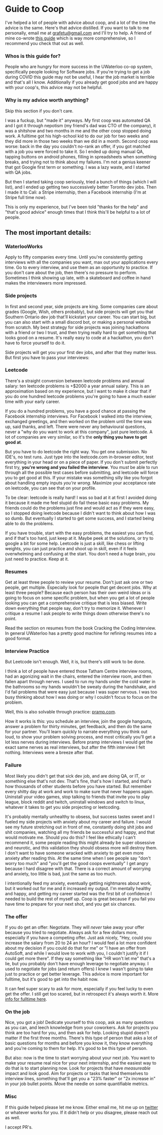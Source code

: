 # Guide to Coop
I've helped a lot of people with advice about coop, and a lot of the time the advice is the same. Here's that advice distilled. If you want to talk to me personally, email me at grafetu@gmail.com and I'll try to help. A friend of mine co-wrote [this guide](https://evykassirer.github.io/playing-the-internship-game/) which is way more comprehensive, so I recommend you check that out as well.

### Whos is this guide for?
People who are hungry for more success in the UWaterloo co-op system, specifically people looking for Software jobs. If you're trying to get a job during COVID this guide may not be useful, I hear the job market is terrible and that's all I know. Additionally if you already get good jobs and are happy with your coop's, this advice may not be helpful.

### Why is my advice worth anything?
Skip this section if you don't care.

I was a fuckup, but "made it" anyways. My first coop was automated QA and I got it through nepotism (my friend's dad was CTO of the company), it was a shitshow and two months in me and the other coop stopped doing work. A fulltime got his high-school kid to do our job for two weeks and they did more in those two weeks than we did in a month. Second coop was worse: back in the day you couldn't no-rank an offer, if you got matched with a job you were forced to take it. So I ended up doing manual QA, tapping buttons on android phones, filling in spreadsheets when something breaks, and trying not to think about my failures. I'm not a genius keener that got Google first term or something. I was a lazy waste, and I started with QA jobs. 

But then I started taking coop seriously, tried a bunch of things (which I will list), and I ended up getting two successively better Toronto dev jobs. Then I made it to Cali: a Stripe internship, then a Facebook internship (I'm at Stripe full time now).

This is only my experience, but I've been told "thanks for the help" and "that's good advice" enough times that I think this'll be helpful to a lot of people.


## The most important details:

### WaterlooWorks

Apply to fifty companies every time. Until you're consistently getting interviews with all the companies you want, max out your applications every time. Go to every interview, and use them as an opportunity to practice. If you don't care about the job, then there's no pressure to perform. Sometimes I think showing up late, with a skateboard and coffee in hand makes the interviewers more impressed.

### Side projects

In first and second year, side projects are king. Some companies care about grades (Google, Wish, others probably), but side projects will get you that Southern Ontario dev job that'll kickstart your career. You can start big, but you can also start with a small discord bot, or making a personal website from scratch. My best strategy for side projects was joining hackathons with a friend or two I trust, and then trying really hard to get something that looks good on a resume. It's really easy to code at a hackathon, you don't have to force yourself to do it.

Side projects will get you your first dev jobs, and after that they matter less. But first you have to pass your interviews:
 

### Leetcode
There's a straight conversion between leetcode problems and annual salary: ten leetcode problems is +$2000 a year annual salary. This is an approximation based on my experience, but I want to make it clear that if you do one hundred leetcode problems you're going to have a much easier time with your early career.

If you do a hundred problems, you have a good chance at passing the Facebook internship interviews. For Facebook I walked into the interview, exchanged greetings, and then worked on the problem until the time was up, said thanks, and left. There were never any behavioural questions, never a "why do you want to work at this company", just pure leetcode. A lot of companies are very similar, so it's the **only thing you have to get good at**.

But you have to do leetcode the right way. You get one submission. No IDE's, no test runs. Just type into the leetcode.com in-browser editor, test everything in your head or on a piece of paper. If you don't submit perfectly first try, **you're wrong and you failed the interview**. You _must_ be able to run through all the possible test cases before submitting, and leetcode will force you to get good at this. If your mistake was something silly like you forgot about handling empty inputs _you're wrong_. Maximize your acceptance rate on leetcode, you can see that on your profile.

To be clear: leetcode is really hard! I was so bad at it at first I avoided doing it because it made me feel stupid do fail these basic easy problems. My friends could do the problems just fine and would act as if they were easy, so I stopped doing leetcode because I didn't want to think about how I was so dumb. But eventually I started to get some success, and I started being able to do the problems.

If you have trouble, start with the easy problems, the easiest you can find, and if that's too hard, just keep at it. Maybe peek at the solutions, or try to google a bit for some help. Leetcode is just a skill, like chess or lifting weights, you can just practice and shoot up in skill, even if it feels overwhelming and confusing at the start. You don't need a huge brain, you just need to practice. Keep at it.


### Resumes

Get at least three people to review your resume. Don't just ask one or two people, get multiple. Especially look for people that get decent jobs. Why at least three people? Because each person has their own weird ideas or is going to focus on some specific problem, but when you get a lot of people looking you can get a comprehensive critique that is less biased. Write down everything that people say, don't try to memorize it. Whenever I critique a resume I ask people to write things down otherwise there's no point.

Read the section on resumes from the book Cracking the Coding Interview. In general UWaterloo has a pretty good machine for refining resumes into a good format.

### Interview Practice

But Leetcode isn't enough. Well, it is, but there's still work to be done. 

I think a lot of people have entered those Tatham Centre interview rooms, had an agonizing wait in the chairs, entered the interview room, and then fallen apart through nerves. I used to run my hands under the cold water in the bathrooms so my hands wouldn't be sweaty during the handshake, and I'd fail problems that were easy just because I was super nervous. I was too busy thinking about how I was doing or why I couldn't focus to focus on the problem.

Well, this is also solvable through practice: [pramp.com](https://www.pramp.com/). 

How it works is this: you schedule an interview, join the google hangouts, answer a problem for thirty minutes, get feedback, and then do the same for your partner. You'll learn quickly to narrate everything you think out loud, to show your problem solving process, and most critically you'll get a lot less nerves during interviews. Before pramp interviews I would get the exact same nerves as real interviews, but after the fifth interview I felt nothing. Interviews were a breeze after that.

### Failure
Most likely you didn't get that sick dev job, and are doing QA, or IT, or something else that's not dev. That's fine, that's how I started, and that's how thousands of other students before you have started. But remember every shitty day at work and work to make sure that never happens again. Uninstall your video games, stop talking to friends that invite you to play league, block reddit and twitch, uninstall windows and switch to linux, whatever it takes to get you side projecting or leetcoding. 

It's probably mentally unhealthy to obsess, but success tastes sweet and I fueled my side projects with anxiety about my career and failure. I would see my future stretching out in front of me, constantly doing shit jobs and shit companies, watching all my friends be successful and happy, and that would motivate me. Should you do this? I feel like ethically I can't recommend it, some people reading this might already be super obsessive and neurotic, and this validation they should obsess more will destroy them. I don't want to have someone wracked with anxiety to get even more anxiety after reading this. At the same time when I see people say "don't worry too much" and "you'll get the good coops eventually" I get angry because I hard disagree with that. There is a correct amount of worrying and anxiety, too little is bad, just the same as too much.

I intentionally feed my anxiety, eventually getting nightmares about work, but it worked out for me and it increased my output. I'm mentally healthy and happy, and getting my career started was the first bit of confidence I needed to build the rest of myself up. Coop is great because if you fail you have time to prepare for your next shot, and you get six chances.

### The offer
If you do get an offer: Negotiate. They will _never_ take away your offer because you tried to negotiate. Always ask for a few dollars more, especially if you have a competing offer. Just ask nicely, "Hey, could you increase the salary from 20 to 24 an hour? I would feel a lot more confident about my decision if you could do that for me" or "I have an offer from AutoSoft, and while I would love to work with you, I couldn't justify it if I could get more there". If they say something like "HR won't let me" that's a lie, but you probably don't have enough leverage to negotiate anyway. I used to negotiate for jobs (and return offers) I knew I wasn't going to take just to practice or get better leverage. This advice is more important for fulltime, but it's good to get into the habit now.

It can feel super scary to ask for more, especially if you feel lucky to even get the offer. I still get too scared, but in retrospect it's always worth it. More [info for fulltime here](https://www.kalzumeus.com/2012/01/23/salary-negotiation/).

### On the job
Nice, you got a job! Dedicate yourself to this coop, ask as many questions as you can, and leech knowledge from your coworkers. Ask for projects you think are too hard for you, and then ask for help. Looking stupid doesn't matter if the first three months. There's this type of person that asks a lot of basic questions for months and before you know it, they know everything and you're coming to them for help. It's good to be this type of person.

But also: now is the time to start worrying about your next job. You want to make your resume real nice for your next internship, and the easiest way to do that is to start planning now. Look for projects that have _measureable_ impact and look good. Aim for projects or tasks that lend themselves to interview lines, something that'll get you a "23% faster" or "2x increase in" in your job bullet points. Move the needle on some quantifiable metrics.


### Misc
If this guide helped please let me know. Either email me, hit me up on [twitter](twitter.com/zvorygin) or whatever works for you. If it didn't help or you disagree, please reach out as well.

I accept PR's.
